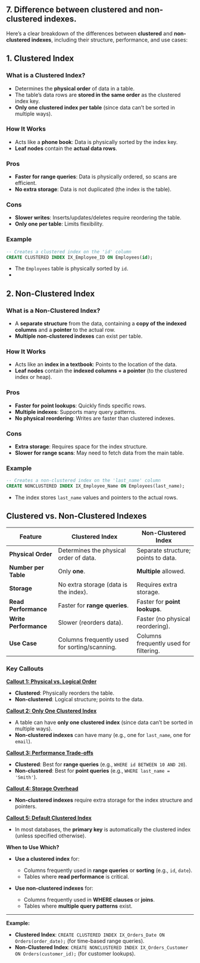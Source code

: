 ## 7. Difference between **clustered** and **non-clustered indexes**.

Here’s a clear breakdown of the differences between **clustered** and **non-clustered indexes**, including their structure, performance, and use cases:

## **1. Clustered Index**
### **What is a Clustered Index?**
- Determines the **physical order** of data in a table.
- The table’s data rows are **stored in the same order** as the clustered index key.
- **Only one clustered index per table** (since data can’t be sorted in multiple ways).

### **How It Works**
- Acts like a **phone book**: Data is physically sorted by the index key.
- **Leaf nodes** contain the **actual data rows**.

### **Pros**
- **Faster for range queries**: Data is physically ordered, so scans are efficient.
- **No extra storage**: Data is not duplicated (the index is the table).

### **Cons**
- **Slower writes**: Inserts/updates/deletes require reordering the table.
- **Only one per table**: Limits flexibility.

### **Example**
```sql
-- Creates a clustered index on the 'id' column
CREATE CLUSTERED INDEX IX_Employee_ID ON Employees(id);
```
- The `Employees` table is physically sorted by `id`.
- 
## **2. Non-Clustered Index**
### **What is a Non-Clustered Index?**
- A **separate structure** from the data, containing a **copy of the indexed columns** and a **pointer** to the actual row.
- **Multiple non-clustered indexes** can exist per table.

### **How It Works**
- Acts like an **index in a textbook**: Points to the location of the data.
- **Leaf nodes** contain the **indexed columns + a pointer** (to the clustered index or heap).

### **Pros**
- **Faster for point lookups**: Quickly finds specific rows.
- **Multiple indexes**: Supports many query patterns.
- **No physical reordering**: Writes are faster than clustered indexes.

### **Cons**
- **Extra storage**: Requires space for the index structure.
- **Slower for range scans**: May need to fetch data from the main table.

### **Example**
```sql
-- Creates a non-clustered index on the 'last_name' column
CREATE NONCLUSTERED INDEX IX_Employee_Name ON Employees(last_name);
```
- The index stores `last_name` values and pointers to the actual rows.

## **Clustered vs. Non-Clustered Indexes**



| Feature                | **Clustered Index**                          | **Non-Clustered Index**                     |
|------------------------|---------------------------------------------|---------------------------------------------|
| **Physical Order**     | Determines the physical order of data.      | Separate structure; points to data.       |
| **Number per Table**   | Only **one**.                               | **Multiple** allowed.                       |
| **Storage**            | No extra storage (data is the index).       | Requires extra storage.                     |
| **Read Performance**   | Faster for **range queries**.               | Faster for **point lookups**.               |
| **Write Performance**  | Slower (reorders data).                     | Faster (no physical reordering).           |
| **Use Case**           | Columns frequently used for sorting/scanning. | Columns frequently used for filtering.     |

### **Key Callouts**

<ins>**Callout 1: Physical vs. Logical Order**</ins>
- **Clustered**: Physically reorders the table.
- **Non-clustered**: Logical structure; points to the data.

<ins>**Callout 2: Only One Clustered Index**</ins>
- A table can have **only one clustered index** (since data can’t be sorted in multiple ways).
- **Non-clustered indexes** can have many (e.g., one for `last_name`, one for `email`).

<ins>**Callout 3: Performance Trade-offs**</ins>
- **Clustered**: Best for **range queries** (e.g., `WHERE id BETWEEN 10 AND 20`).
- **Non-clustered**: Best for **point queries** (e.g., `WHERE last_name = 'Smith'`).

<ins>**Callout 4: Storage Overhead**</ins>
- **Non-clustered indexes** require extra storage for the index structure and pointers.

<ins>**Callout 5: Default Clustered Index**</ins>
- In most databases, the **primary key** is automatically the clustered index (unless specified otherwise).
  
**When to Use Which?**
- **Use a clustered index** for:
  - Columns frequently used in **range queries** or **sorting** (e.g., `id`, `date`).
  - Tables where **read performance** is critical.

- **Use non-clustered indexes** for:
  - Columns frequently used in **WHERE clauses** or **joins**.
  - Tables where **multiple query patterns** exist.

---
**Example:**
- **Clustered Index**: `CREATE CLUSTERED INDEX IX_Orders_Date ON Orders(order_date);` (for time-based range queries).
- **Non-Clustered Index**: `CREATE NONCLUSTERED INDEX IX_Orders_Customer ON Orders(customer_id);` (for customer lookups).
